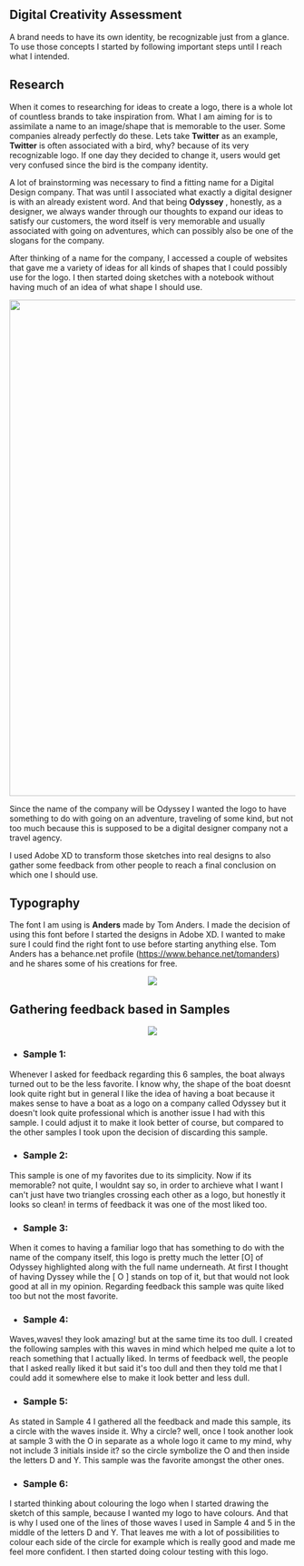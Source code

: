 ## Digital Creativity Assessment

A brand needs to have its own identity, be recognizable just from a glance. To use those concepts I started by following important steps until I reach what I intended.

## Research

When it comes to researching for ideas to create a logo, there is a whole lot of countless brands to take inspiration from. What I am aiming for is to assimilate a name to an image/shape that is memorable to the user. Some companies already perfectly do these. Lets take **Twitter** as an example, **Twitter** is often associated with a bird, why? because of its very recognizable logo. If one day they decided to change it, users would get very confused since the bird is the company identity.

A lot of brainstorming was necessary to find a fitting name for a Digital Design company. That was until I associated what exactly a digital designer is with an already existent word. And that being __Odyssey__ , honestly, as a designer, we always wander through our thoughts to expand our ideas to satisfy our customers, the word itself is very memorable and usually associated with going on adventures, which can possibly also be one of the slogans for the company. 

After thinking of a name for the company, I accessed a couple of websites that gave me a variety of ideas for all kinds of shapes that I could possibly use for the logo.
I then started doing sketches with a notebook without having much of an idea of what shape I should use.

<p align="center">
  <img width="695" height="873" src="https://github.com/xspize/xspize/blob/main/pictures/logo%20sketches.jpeg?raw=true">
</p>
Since the name of the company will be Odyssey I wanted the logo to have something to do with going on an adventure, traveling of some kind, but not too much because this is supposed to be a digital designer company not a travel agency.

I used Adobe XD to transform those sketches into real designs to also gather some feedback from other people to reach a final conclusion on which one I should use.

## Typography
The font I am using is __Anders__ made by Tom Anders.
I made the decision of using this font before I started the designs in Adobe XD. I wanted to make sure I could find the right font to use before starting anything else.
Tom Anders has a behance.net profile (https://www.behance.net/tomanders) and he shares some of his creations for free.

<p align="center">
  <img src="https://github.com/xspize/xspize/blob/main/pictures/typography.png?raw=true">
</p>



## Gathering feedback based in Samples

<p align="center">
  <img src="https://github.com/xspize/xspize/blob/main/pictures/samples_photo.png?raw=true">
</p>

- ### Sample 1: 
Whenever I asked for feedback regarding this 6 samples, the boat always turned out to be the less favorite. I know why, the shape of the boat doesnt look quite right but in general I like the idea of having a boat because it makes sense to have a boat as a logo on a company called Odyssey but it doesn't look quite professional which is another issue I had with this sample. I could adjust it to make it look better of course, but compared to the other samples I took upon the decision of discarding this sample.

- ### Sample 2: 
This sample is one of my favorites due to its simplicity. Now if its memorable? not quite, I wouldnt say so, in order to archieve what I want I can't just have two triangles crossing each other as a logo, but honestly it looks so clean! in terms of feedback it was one of the most liked too.

- ### Sample 3: 
When it comes to having a familiar logo that has something to do with the name of the company itself, this logo is pretty much the letter [O] of Odyssey highlighted along with the full name underneath. At first I thought of having Dyssey while the [ O ] stands on top of it, but that would not look good at all in my opinion. Regarding feedback this sample was quite liked too but not the most favorite.

- ### Sample 4: 
Waves,waves! they look amazing! but at the same time its too dull. I created the following samples with this waves in mind which helped me quite a lot to reach something that I actually liked. In terms of feedback well, the people that I asked really liked it but said it's too dull and then they told me that I could add it somewhere else to make it look better and less dull.

- ### Sample 5: 
As stated in Sample 4 I gathered all the feedback and made this sample, its a circle with the waves inside it. Why a circle? well, once I took another look at sample 3 with the O in separate as a whole logo it came to my mind, why not include 3 initials inside it? so the circle symbolize the O and then inside the letters D and Y. This sample was the favorite amongst the other ones. 

- ### Sample 6: 
I started thinking about colouring the logo when I started drawing the sketch of this sample, because I wanted my logo to have colours. And that is why I used one of the lines of those waves I used in Sample 4 and 5 in the middle of the letters D and Y. That leaves me with a lot of possibilities to colour each side of the circle for example which is really good and made me feel more confident. I then started doing colour testing with this logo.







